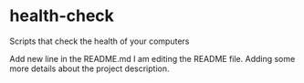 # health-check
Scripts that check the health of your computers

Add new line in the README.md
I am editing the README file. Adding some more details about the project description.
